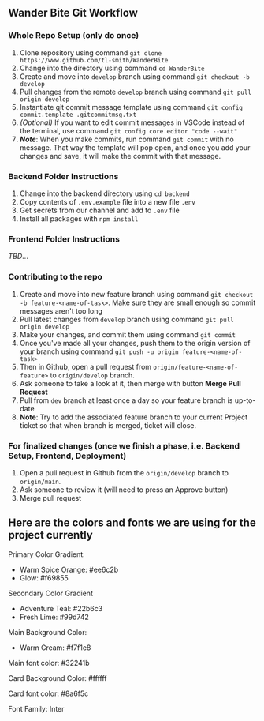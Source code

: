 ## Wander Bite Git Workflow
### Whole Repo Setup (only do once)
1. Clone repository using command `git clone https://www.github.com/tl-smith/WanderBite`
2. Change into the directory using command `cd WanderBite`
3. Create and move into `develop` branch using command `git checkout -b develop`
4. Pull changes from the remote `develop` branch using command `git pull origin develop`
5. Instantiate git commit message template using command `git config commit.template .gitcommitmsg.txt`
6. _(Optional)_ If you want to edit commit messages in VSCode instead of the terminal, use command `git config core.editor "code --wait"`
7. ***Note***: When you make commits, run command `git commit` with no message. That way the template will pop open, and once you add your changes and save, it will make the commit with that message.

### Backend Folder Instructions
1. Change into the backend directory using `cd backend`
2. Copy contents of `.env.example` file into a new file `.env`
3. Get secrets from our channel and add to `.env` file
4. Install all packages with `npm install`

### Frontend Folder Instructions
*TBD*...

### Contributing to the repo
1. Create and move into new feature branch using command `git checkout -b feature-<name-of-task>`. Make sure they are small enough so commit messages aren't too long
2. Pull latest changes from `develop` branch using command `git pull origin develop`
3. Make your changes, and commit them using command `git commit`
4. Once you've made all your changes, push them to the origin version of your branch using command `git push -u origin feature-<name-of-task>`
5. Then in Github, open a pull request from `origin/feature-<name-of-feature>` to `origin/develop` branch.
6. Ask someone to take a look at it, then merge with button **Merge Pull Request**
7. Pull from `dev` branch at least once a day so your feature branch is up-to-date
8. **Note**: Try to add the associated feature branch to your current Project ticket so that when branch is merged, ticket will close.

### For finalized changes (once we finish a phase, i.e. Backend Setup, Frontend, Deployment)
1. Open a pull request in Github from the `origin/develop` branch to `origin/main`.
2. Ask someone to review it (will need to press an Approve button)
3. Merge pull request

## Here are the colors and fonts we are using for the project currently
Primary Color Gradient:
- Warm Spice Orange: #ee6c2b
- Glow: #f69855

Secondary Color Gradient
- Adventure Teal: #22b6c3
- Fresh Lime: #99d742

Main Background Color:
- Warm Cream: #f7f1e8
  
Main font color: #32241b

Card Background Color: #ffffff

Card font color: #8a6f5c

Font Family: Inter
